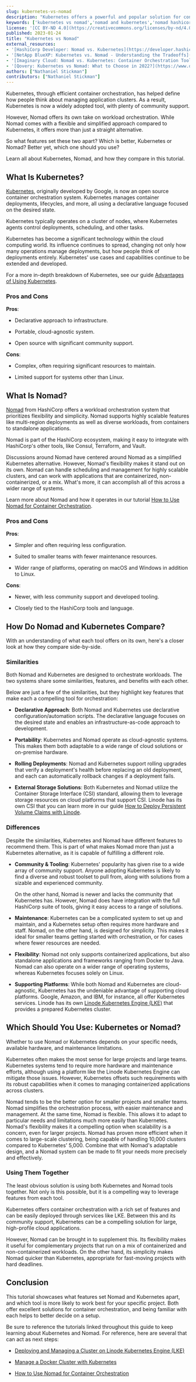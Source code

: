 ```yaml
---
slug: kubernetes-vs-nomad
description: "Kubernetes offers a powerful and popular solution for container orchestration. But HashiCorp's Nomad has also gained its own prominence as a simpler and more flexible option for workload orchestration. So what is the best orchestration tool? Find out more about both Nomad and Kubernetes and how they compare in this tutorial."
keywords: ['kubernetes vs nomad','nomad and kubernetes','nomad hashicorp']
license: '[CC BY-ND 4.0](https://creativecommons.org/licenses/by-nd/4.0)'
published: 2023-01-24
title: "Kubernetes vs Nomad"
external_resources:
- '[HashiCorp Developer: Nomad vs. Kubernetes](https://developer.hashicorp.com/nomad/docs/nomad-vs-kubernetes)'
- '[NetApp BlueXP: Kubernetes vs. Nomad - Understanding the Tradeoffs](https://bluexp.netapp.com/blog/cvo-blg-kubernetes-vs-nomad-understanding-the-tradeoffs)'
- '[Imaginary Cloud: Nomad vs. Kubernetes: Container Orchestration Tools Compared](https://www.imaginarycloud.com/blog/nomad-vs-kubernetes/)'
- '[Qovery: Kubernetes vs Nomad: What to Choose in 2022?](https://www.qovery.com/blog/kubernetes-vs-nomad-what-to-choose-in-2022)'
authors: ["Nathaniel Stickman"]
contributors: ["Nathaniel Stickman"]
---
```


Kubernetes, through efficient container orchestration, has helped define how people think about managing application clusters. As a result, Kubernetes is now a widely adopted tool, with plenty of community support.

However, Nomad offers its own take on workload orchestration. While Nomad comes with a flexible and simplified approach compared to Kubernetes, it offers more than just a straight alternative.

So what features set these two apart? Which is better, Kubernetes or Nomad? Better yet, which one should you use?

Learn all about Kubernetes, Nomad, and how they compare in this tutorial.

## What Is Kubernetes?

[Kubernetes](https://kubernetes.io/), originally developed by Google, is now an open source container orchestration system. Kubernetes manages container deployments, lifecycles, and more, all using a declarative language focused on the desired state.

Kubernetes typically operates on a cluster of nodes, where Kubernetes agents control deployments, scheduling, and other tasks.

Kubernetes has become a significant technology within the cloud computing world. Its influence continues to spread, changing not only how many operations manage deployments, but how people think of deployments entirely. Kubernetes' use cases and capabilities continue to be extended and developed.

For a more in-depth breakdown of Kubernetes, see our guide [Advantages of Using Kubernetes](/docs/guides/kubernetes-use-cases/).

### Pros and Cons

**Pros**:

-   Declarative approach to infrastructure.

-   Portable, cloud-agnostic system.

-   Open source with significant community support.

**Cons**:

-   Complex, often requiring significant resources to maintain.

-   Limited support for systems other than Linux.

## What Is Nomad?

[Nomad](https://www.nomadproject.io/) from HashiCorp offers a workload orchestration system that prioritizes flexibility and simplicity. Nomad supports highly scalable features like multi-region deployments as well as diverse workloads, from containers to standalone applications.

Nomad is part of the HashiCorp ecosystem, making it easy to integrate with HashiCorp's other tools, like Consul, Terraform, and Vault.

Discussions around Nomad have centered around Nomad as a simplified Kubernetes alternative. However, Nomad's flexibility makes it stand out on its own. Nomad can handle scheduling and management for highly scalable clusters, and can work with applications that are containerized, non-containerized, or a mix. What's more, it can accomplish all of this across a wider range of systems.

Learn more about Nomad and how it operates in our tutorial [How to Use Nomad for Container Orchestration](/docs/guides/using-nomad-for-orchestration/).

### Pros and Cons

**Pros**:

-   Simpler and often requiring less configuration.

-   Suited to smaller teams with fewer maintenance resources.

-   Wider range of platforms, operating on macOS and Windows in addition to Linux.

**Cons**:

-   Newer, with less community support and developed tooling.

-   Closely tied to the HashiCorp tools and language.

## How Do Nomad and Kubernetes Compare?

With an understanding of what each tool offers on its own, here's a closer look at how they compare side-by-side.

### Similarities

Both Nomad and Kubernetes are designed to orchestrate workloads. The two systems share some similarities, features, and benefits with each other.

Below are just a few of the similarities, but they highlight key features that make each a compelling tool for orchestration:

-   **Declarative Approach**: Both Nomad and Kubernetes use declarative configuration/automation scripts. The declarative language focuses on the desired state and enables an infrastructure-as-code approach to development.

-   **Portability**: Kubernetes and Nomad operate as cloud-agnostic systems. This makes them both adaptable to a wide range of cloud solutions or on-premise hardware.

-   **Rolling Deployments**: Nomad and Kubernetes support rolling upgrades that verify a deployment's health before replacing an old deployment, and each can automatically rollback changes if a deployment fails.

-   **External Storage Solutions**: Both Kubernetes and Nomad utilize the Container Storage Interface (CSI) standard, allowing them to leverage storage resources on cloud platforms that support CSI. Linode has its own CSI that you can learn more in our guide [How to Deploy Persistent Volume Claims with Linode](/docs/guides/deploy-volumes-with-the-linode-block-storage-csi-driver/).

### Differences

Despite the similarities, Kubernetes and Nomad have different features to recommend them. This is part of what makes Nomad more than just a Kubernetes alternative, as it is capable of fulfilling a different role.

-   **Community & Tooling**: Kubernetes' popularity has given rise to a wide array of community support. Anyone adopting Kubernetes is likely to find a diverse and robust toolset to pull from, along with solutions from a sizable and experienced community.

    On the other hand, Nomad is newer and lacks the community that Kubernetes has. However, Nomad does have integration with the full HashiCorp suite of tools, giving it easy access to a range of solutions.

-   **Maintenance**: Kubernetes can be a complicated system to set up and maintain, and a Kubernetes setup often requires more hardware and staff. Nomad, on the other hand, is designed for simplicity. This makes it ideal for smaller teams getting started with orchestration, or for cases where fewer resources are needed.

-   **Flexibility**: Nomad not only supports containerized applications, but also standalone applications and frameworks ranging from Docker to Java. Nomad can also operate on a wider range of operating systems, whereas Kubernetes focuses solely on Linux.

-   **Supporting Platforms**: While both Nomad and Kubernetes are cloud-agnostic, Kubernetes has the undeniable advantage of supporting cloud platforms. Google, Amazon, and IBM, for instance, all offer Kubernetes services. Linode has its own [Linode Kubernetes Engine (LKE)](/docs/products/compute/kubernetes/guides/create-lke-cluster) that provides a prepared Kubernetes cluster.

## Which Should You Use: Kubernetes or Nomad?

Whether to use Nomad or Kubernetes depends on your specific needs, available hardware, and maintenance limitations.

Kubernetes often makes the most sense for large projects and large teams. Kubernetes systems tend to require more hardware and maintenance efforts, although using a platform like the Linode Kubernetes Engine can mitigate those issues. However, Kubernetes offsets such requirements with its robust capabilities when it comes to managing containerized applications across clusters.

Nomad tends to be the better option for smaller projects and smaller teams. Nomad simplifies the orchestration process, with easier maintenance and management. At the same time, Nomad is flexible. This allows it to adapt to particular needs and limitations much more easily than Kubernetes. Nomad's flexibility makes it a compelling option when scalability is a concern, even for larger projects. Nomad has proven more efficient when it comes to large-scale clustering, being capable of handling 10,000 clusters compared to Kubernetes' 5,000. Combine that with Nomad's adaptable design, and a Nomad system can be made to fit your needs more precisely and effectively.

### Using Them Together

The least obvious solution is using both Kubernetes and Nomad tools together. Not only is this possible, but it is a compelling way to leverage features from each tool.

Kubernetes offers container orchestration with a rich set of features and can be easily deployed through services like LKE. Between this and its community support, Kubernetes can be a compelling solution for large, high-profile cloud applications.

However, Nomad can be brought in to supplement this. Its flexibility makes it useful for complementary projects that run on a mix of containerized and non-containerized workloads. On the other hand, its simplicity makes Nomad quicker than Kubernetes, appropriate for fast-moving projects with hard deadlines.

## Conclusion

This tutorial showcases what features set Nomad and Kubernetes apart, and which tool is more likely to work best for your specific project. Both offer excellent solutions for container orchestration, and being familiar with each helps to better decide on a setup.

Be sure to reference the tutorials linked throughout this guide to keep learning about Kubernetes and Nomad. For reference, here are several that can act as next steps:

- [Deploying and Managing a Cluster on Linode Kubernetes Engine (LKE)](/docs/guides/deploy-and-manage-a-cluster-with-linode-kubernetes-engine-a-tutorial/)

- [Manage a Docker Cluster with Kubernetes](/docs/guides/manage-a-docker-cluster-with-kubernetes/)

- [How to Use Nomad for Container Orchestration](/docs/guides/using-nomad-for-orchestration/)